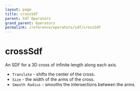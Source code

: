 ```yaml
---
layout: page
title: crossSdf
parent: Sdf Operators
grand_parent: Operators
permalink: /reference/operators/sdf/crossSdf
---
```


# crossSdf



An SDF for a 3D cross of infinite length along each axis.

* `Translate` - shifts the center of the cross.
* `Size` - the width of the arms of the cross.
* `Smooth Radius` - smooths the intersections between the arms.
